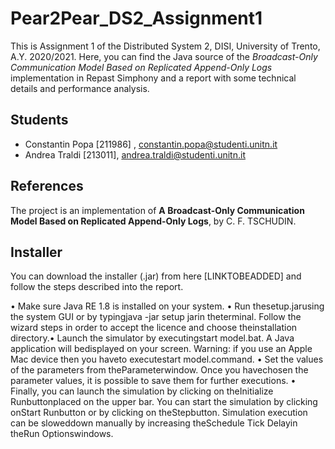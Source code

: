 # Pear2Pear_DS2_Assignment1
This is Assignment 1 of the Distributed System 2, DISI, University of Trento, A.Y. 2020/2021. Here, you can find the Java source of the *Broadcast-Only Communication Model
Based on Replicated Append-Only Logs* implementation in Repast Simphony and a report with some technical details and performance analysis.

## Students
- Constantin Popa [211986] , constantin.popa@studenti.unitn.it
- Andrea Traldi [213011], andrea.traldi@studenti.unitn.it

## References
The project is an implementation of **A Broadcast-Only Communication Model
Based on Replicated Append-Only Logs**, by C. F. TSCHUDIN.

## Installer
You can download the installer (.jar) from here [LINKTOBEADDED] and follow the steps described into  the report.

•  Make sure Java RE 1.8 is installed on your system.
•  Run  thesetup.jarusing  the  system  GUI  or  by  typingjava -jar setup jarin  theterminal.  Follow the wizard steps in order to accept the licence and choose theinstallation directory.•  Launch  the  simulator  by  executingstart model.bat.   A  Java  application  will  bedisplayed on your screen. Warning: if you use an Apple Mac device then you haveto executestart model.command.
•  Set  the  values  of  the  parameters  from  theParameterwindow.   Once  you  havechosen the parameter values, it is possible to save them for further executions.
•  Finally,  you  can  launch  the  simulation  by  clicking  on  theInitialize Runbuttonplaced on the upper bar.  You can start the simulation by clicking onStart Runbutton or by clicking on theStepbutton.   Simulation execution can be sloweddown manually by increasing theSchedule Tick Delayin theRun Optionswindows.
